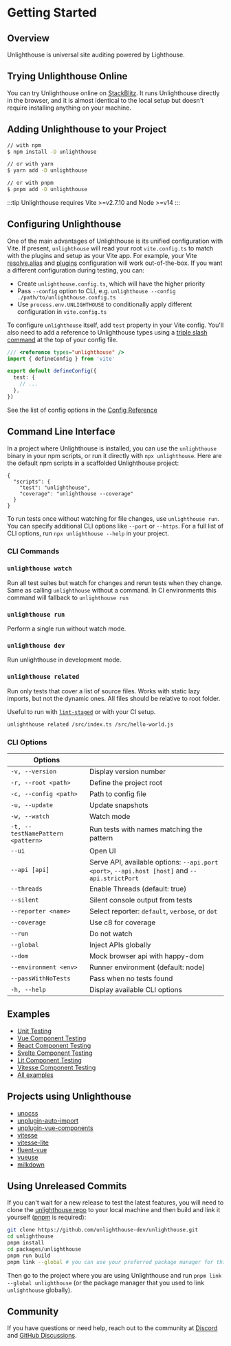 # Getting Started

<DevelopmentWarning/>

## Overview

Unlighthouse is universal site auditing powered by Lighthouse.

## Trying Unlighthouse Online

You can try Unlighthouse online on [StackBlitz](https://unlighthouse.dev/new). It runs Unlighthouse directly in the browser, and it is almost identical to the local setup but doesn't require installing anything on your machine.

## Adding Unlighthouse to your Project

```bash
// with npm
$ npm install -D unlighthouse

// or with yarn
$ yarn add -D unlighthouse

// or with pnpm
$ pnpm add -D unlighthouse
```

:::tip
Unlighthouse requires Vite >=v2.7.10 and Node >=v14
:::

## Configuring Unlighthouse

One of the main advantages of Unlighthouse is its unified configuration with Vite. If present, `unlighthouse` will read your root `vite.config.ts` to match with the plugins and setup as your Vite app. For example, your Vite [resolve.alias](https://vitejs.dev/config/#resolve-alias) and [plugins](https://vitejs.dev/guide/using-plugins.html) configuration will work out-of-the-box. If you want a different configuration during testing, you can:

- Create `unlighthouse.config.ts`, which will have the higher priority
- Pass `--config` option to CLI, e.g. `unlighthouse --config ./path/to/unlighthouse.config.ts`
- Use `process.env.UNLIGHTHOUSE` to conditionally apply different configuration in `vite.config.ts`

To configure `unlighthouse` itself, add `test` property in your Vite config. You'll also need to add a reference to Unlighthouse types using a [triple slash command](https://www.typescriptlang.org/docs/handbook/triple-slash-directives.html#-reference-types-) at the top of your config file.

```ts
/// <reference types="unlighthouse" />
import { defineConfig } from 'vite'

export default defineConfig({
  test: {
    // ...
  },
})
```

See the list of config options in the [Config Reference](../config/)

## Command Line Interface

In a project where Unlighthouse is installed, you can use the `unlighthouse` binary in your npm scripts, or run it directly with `npx unlighthouse`. Here are the default npm scripts in a scaffolded Unlighthouse project:

<!-- prettier-ignore -->
```json5
{
  "scripts": {
    "test": "unlighthouse",
    "coverage": "unlighthouse --coverage"
  }
}
```

To run tests once without watching for file changes, use `unlighthouse run`.
You can specify additional CLI options like `--port` or `--https`. For a full list of CLI options, run `npx unlighthouse --help` in your project.

### CLI Commands

### `unlighthouse watch`

Run all test suites but watch for changes and rerun tests when they change. Same as calling `unlighthouse` without a command. In CI environments this command will fallback to `unlighthouse run`

### `unlighthouse run`

Perform a single run without watch mode.

### `unlighthouse dev`

Run unlighthouse in development mode.

### `unlighthouse related`

Run only tests that cover a list of source files. Works with static lazy imports, but not the dynamic ones. All files should be relative to root folder.

Useful to run with [`lint-staged`](https://github.com/okonet/lint-staged) or with your CI setup.

```bash
unlighthouse related /src/index.ts /src/hello-world.js
```

### CLI Options

| Options       |               |
| ------------- | ------------- |
| `-v, --version` | Display version number |
| `-r, --root <path>` | Define the project root |
| `-c, --config <path>` | Path to config file |
| `-u, --update` | Update snapshots |
| `-w, --watch` | Watch mode |
| `-t, --testNamePattern <pattern>` | Run tests with names matching the pattern |
| `--ui` | Open UI |
| `--api [api]` | Serve API, available options: `--api.port <port>`, `--api.host [host]` and `--api.strictPort` |
| `--threads` | Enable Threads (default: true) |
| `--silent` | Silent console output from tests |
| `--reporter <name>` | Select reporter: `default`, `verbose`, or `dot` |
| `--coverage` | Use c8 for coverage |
| `--run` | Do not watch |
| `--global` | Inject APIs globally |
| `--dom` | Mock browser api with happy-dom |
| `--environment <env>` | Runner environment (default: node) |
| `--passWithNoTests` | Pass when no tests found |
| `-h, --help` | Display available CLI options |

## Examples

- [Unit Testing](https://github.com/unlighthouse-dev/unlighthouse/tree/main/test/core)
- [Vue Component Testing](https://github.com/unlighthouse-dev/unlighthouse/tree/main/examples/vue)
- [React Component Testing](https://github.com/unlighthouse-dev/unlighthouse/tree/main/examples/react)
- [Svelte Component Testing](https://github.com/unlighthouse-dev/unlighthouse/tree/main/examples/svelte)
- [Lit Component Testing](https://github.com/unlighthouse-dev/unlighthouse/tree/main/examples/lit)
- [Vitesse Component Testing](https://github.com/unlighthouse-dev/unlighthouse/tree/main/examples/vitesse)
- [All examples](https://github.com/unlighthouse-dev/unlighthouse/tree/main/examples)

## Projects using Unlighthouse

- [unocss](https://github.com/antfu/unocss)
- [unplugin-auto-import](https://github.com/antfu/unplugin-auto-import)
- [unplugin-vue-components](https://github.com/antfu/unplugin-vue-components)
- [vitesse](https://github.com/antfu/vitesse)
- [vitesse-lite](https://github.com/antfu/vitesse-lite)
- [fluent-vue](https://github.com/demivan/fluent-vue)
- [vueuse](https://github.com/vueuse/vueuse)
- [milkdown](https://github.com/Saul-Mirone/milkdown)

## Using Unreleased Commits

If you can't wait for a new release to test the latest features, you will need to clone the [unlighthouse repo](https://github.com/unlighthouse-dev/unlighthouse) to your local machine and then build and link it yourself ([pnpm](https://pnpm.io/) is required):

```bash
git clone https://github.com/unlighthouse-dev/unlighthouse.git
cd unlighthouse
pnpm install
cd packages/unlighthouse
pnpm run build
pnpm link --global # you can use your preferred package manager for this step
```

Then go to the project where you are using Unlighthouse and run `pnpm link --global unlighthouse` (or the package manager that you used to link `unlighthouse` globally).

## Community

If you have questions or need help, reach out to the community at [Discord](https://chat.unlighthouse.dev) and [GitHub Discussions](https://github.com/unlighthouse-dev/unlighthouse/discussions).
